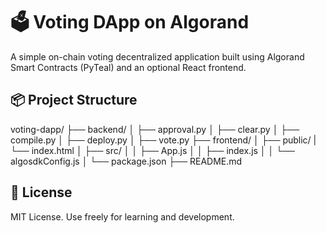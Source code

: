 # 🗳️ Voting DApp on Algorand

A simple on-chain voting decentralized application built using Algorand Smart Contracts (PyTeal) and an optional React frontend.

## 📦 Project Structure

voting-dapp/
├── backend/
│ ├── approval.py
│ ├── clear.py
│ ├── compile.py
│ ├── deploy.py
│ ├── vote.py
├── frontend/
│ ├── public/
|       └── index.html
│ ├── src/
│ │ ├── App.js
│ │ ├── index.js
│ │ └── algosdkConfig.js
│ └── package.json
├── README.md

## 📄 License

MIT License. Use freely for learning and development.
